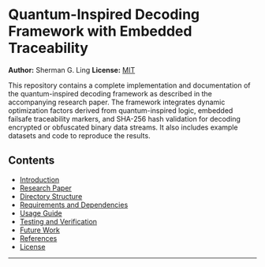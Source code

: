 # Quantum-Inspired Decoding Framework with Embedded Traceability

**Author:** Sherman G. Ling 
**License:** [MIT](LICENSE)

This repository contains a complete implementation and documentation of the quantum-inspired decoding framework as described in the accompanying research paper. The framework integrates dynamic optimization factors derived from quantum-inspired logic, embedded failsafe traceability markers, and SHA-256 hash validation for decoding encrypted or obfuscated binary data streams. It also includes example datasets and code to reproduce the results.

## Contents

- [Introduction](#introduction)
- [Research Paper](#research-paper)
- [Directory Structure](#directory-structure)
- [Requirements and Dependencies](#requirements-and-dependencies)
- [Usage Guide](#usage-guide)
- [Testing and Verification](#testing-and-verification)
- [Future Work](#future-work)
- [References](#references)
- [License](#license)

---
